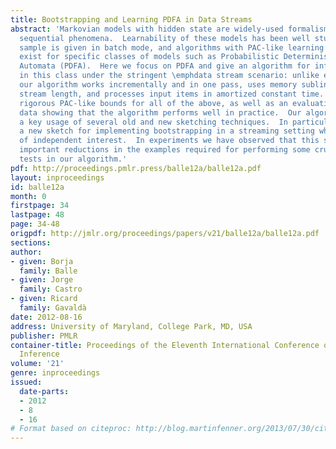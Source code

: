 ```yaml
---
title: Bootstrapping and Learning PDFA in Data Streams
abstract: 'Markovian models with hidden state are widely-used formalisms for modeling
  sequential phenomena.  Learnability of these models has been well studied when the
  sample is given in batch mode, and algorithms with PAC-like learning guarantees
  exist for specific classes of models such as Probabilistic Deterministic Finite
  Automata (PDFA).  Here we focus on PDFA and give an algorithm for infering models
  in this class under the stringent \emphdata stream scenario: unlike existing methods,
  our algorithm works incrementally and in one pass, uses memory sublinear in the
  stream length, and processes input items in amortized constant time.  We provide
  rigorous PAC-like bounds for all of the above, as well as an evaluation on synthetic
  data showing that the algorithm performs well in practice.  Our algorithm makes
  a key usage of several old and new sketching techniques.  In particular, we develop
  a new sketch for implementing bootstrapping in a streaming setting which may be
  of independent interest.  In experiments we have observed that this sketch yields
  important reductions in the examples required for performing some crucial statistical
  tests in our algorithm.'
pdf: http://proceedings.pmlr.press/balle12a/balle12a.pdf
layout: inproceedings
id: balle12a
month: 0
firstpage: 34
lastpage: 48
page: 34-48
origpdf: http://jmlr.org/proceedings/papers/v21/balle12a/balle12a.pdf
sections: 
author:
- given: Borja
  family: Balle
- given: Jorge
  family: Castro
- given: Ricard
  family: Gavaldà
date: 2012-08-16
address: University of Maryland, College Park, MD, USA
publisher: PMLR
container-title: Proceedings of the Eleventh International Conference on Grammatical
  Inference
volume: '21'
genre: inproceedings
issued:
  date-parts:
  - 2012
  - 8
  - 16
# Format based on citeproc: http://blog.martinfenner.org/2013/07/30/citeproc-yaml-for-bibliographies/
---
```

